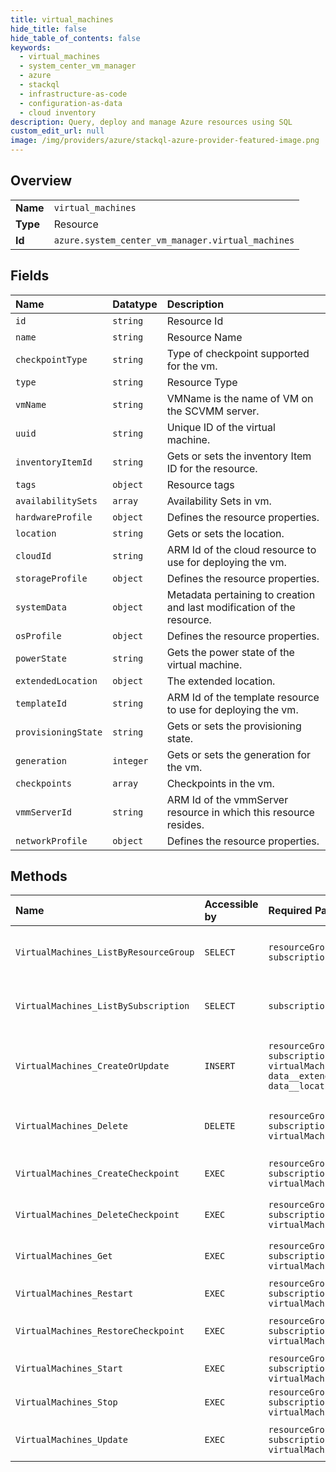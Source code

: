 ```yaml
---
title: virtual_machines
hide_title: false
hide_table_of_contents: false
keywords:
  - virtual_machines
  - system_center_vm_manager
  - azure    
  - stackql
  - infrastructure-as-code
  - configuration-as-data
  - cloud inventory
description: Query, deploy and manage Azure resources using SQL
custom_edit_url: null
image: /img/providers/azure/stackql-azure-provider-featured-image.png
---
```

  
    

## Overview
<table><tbody>
<tr><td><b>Name</b></td><td><code>virtual_machines</code></td></tr>
<tr><td><b>Type</b></td><td>Resource</td></tr>
<tr><td><b>Id</b></td><td><code>azure.system_center_vm_manager.virtual_machines</code></td></tr>
</tbody></table>

## Fields
| Name | Datatype | Description |
|:-----|:---------|:------------|
| `id` | `string` | Resource Id |
| `name` | `string` | Resource Name |
| `checkpointType` | `string` | Type of checkpoint supported for the vm. |
| `type` | `string` | Resource Type |
| `vmName` | `string` | VMName is the name of VM on the SCVMM server. |
| `uuid` | `string` | Unique ID of the virtual machine. |
| `inventoryItemId` | `string` | Gets or sets the inventory Item ID for the resource. |
| `tags` | `object` | Resource tags |
| `availabilitySets` | `array` | Availability Sets in vm. |
| `hardwareProfile` | `object` | Defines the resource properties. |
| `location` | `string` | Gets or sets the location. |
| `cloudId` | `string` | ARM Id of the cloud resource to use for deploying the vm. |
| `storageProfile` | `object` | Defines the resource properties. |
| `systemData` | `object` | Metadata pertaining to creation and last modification of the resource. |
| `osProfile` | `object` | Defines the resource properties. |
| `powerState` | `string` | Gets the power state of the virtual machine. |
| `extendedLocation` | `object` | The extended location. |
| `templateId` | `string` | ARM Id of the template resource to use for deploying the vm. |
| `provisioningState` | `string` | Gets or sets the provisioning state. |
| `generation` | `integer` | Gets or sets the generation for the vm. |
| `checkpoints` | `array` | Checkpoints in the vm. |
| `vmmServerId` | `string` | ARM Id of the vmmServer resource in which this resource resides. |
| `networkProfile` | `object` | Defines the resource properties. |
## Methods
| Name | Accessible by | Required Params | Description |
|:-----|:--------------|:----------------|:------------|
| `VirtualMachines_ListByResourceGroup` | `SELECT` | `resourceGroupName, subscriptionId` | List of VirtualMachines in a resource group. |
| `VirtualMachines_ListBySubscription` | `SELECT` | `subscriptionId` | List of VirtualMachines in a subscription. |
| `VirtualMachines_CreateOrUpdate` | `INSERT` | `resourceGroupName, subscriptionId, virtualMachineName, data__extendedLocation, data__location` | Creates Or Updates virtual machines deployed on scvmm fabric. |
| `VirtualMachines_Delete` | `DELETE` | `resourceGroupName, subscriptionId, virtualMachineName` | Deletes a VirtualMachine deployed on ScVmm fabric. |
| `VirtualMachines_CreateCheckpoint` | `EXEC` | `resourceGroupName, subscriptionId, virtualMachineName` | Creates a checkpoint in virtual machine. |
| `VirtualMachines_DeleteCheckpoint` | `EXEC` | `resourceGroupName, subscriptionId, virtualMachineName` | Deletes a checkpoint in virtual machine. |
| `VirtualMachines_Get` | `EXEC` | `resourceGroupName, subscriptionId, virtualMachineName` | Implements VirtualMachine GET method. |
| `VirtualMachines_Restart` | `EXEC` | `resourceGroupName, subscriptionId, virtualMachineName` | Restart virtual machine. |
| `VirtualMachines_RestoreCheckpoint` | `EXEC` | `resourceGroupName, subscriptionId, virtualMachineName` | Restores to a checkpoint in virtual machine. |
| `VirtualMachines_Start` | `EXEC` | `resourceGroupName, subscriptionId, virtualMachineName` | Start virtual machine. |
| `VirtualMachines_Stop` | `EXEC` | `resourceGroupName, subscriptionId, virtualMachineName` | Stop virtual machine. |
| `VirtualMachines_Update` | `EXEC` | `resourceGroupName, subscriptionId, virtualMachineName` | Updates the VirtualMachines resource. |
